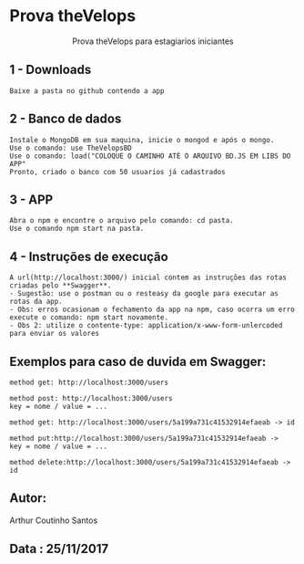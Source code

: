 # Prova theVelops
<p align="center">Prova theVelops para estagiarios iniciantes</p>

## 1 - Downloads

```
Baixe a pasta no github contendo a app
```

## 2 - Banco de dados

```
Instale o MongoDB em sua maquina, inicie o mongod e após o mongo.
Use o comando: use TheVelopsBD
Use o comando: load("COLOQUE O CAMINHO ATÉ O ARQUIVO BD.JS EM LIBS DO APP"
Pronto, criado o banco com 50 usuarios já cadastrados
```

## 3 - APP

```
Abra o npm e encontre o arquivo pelo comando: cd pasta.
Use o comando npm start na pasta.
```

## 4 - Instruções de execução

```
A url(http://localhost:3000/) inicial contem as instruções das rotas criadas pelo **Swagger**.
- Sugestão: use o postman ou o resteasy da google para executar as rotas da app.
- Obs: erros ocasionam o fechamento da app na npm, caso ocorra um erro execute o comando: npm start novamente.
- Obs 2: utilize o contente-type: application/x-www-form-unlercoded para enviar os valores
```

## Exemplos para caso de duvida em Swagger:
```
method get: http://localhost:3000/users
```
```
method post: http://localhost:3000/users
key = nome / value = ...
```
```
method get: http://localhost:3000/users/5a199a731c41532914efaeab -> id
```
```
method put:http://localhost:3000/users/5a199a731c41532914efaeab ->
key = nome / value = ...
```
```
method delete:http://localhost:3000/users/5a199a731c41532914efaeab -> id
```


## Autor: 

Arthur Coutinho Santos

## Data : 25/11/2017


